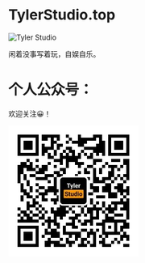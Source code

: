 # TylerStudio.top 

![Tyler Studio](https://ae03.alicdn.com/kf/H5aad5e837c574635a237f229e9ba0553W.png)

闲着没事写着玩，自娱自乐。
# 个人公众号：
欢迎关注😀！

![公众号](./images/gzh_logo.jpg)
